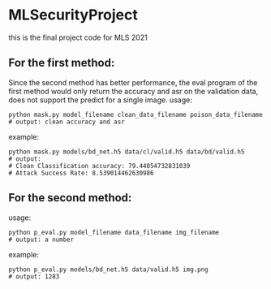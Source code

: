 # MLSecurityProject
this is the final project code for MLS 2021
## For the first method:
Since the second method has better performance, the eval program of the first method would only return the accuracy and asr on the validation data, does not support the predict for a single image.
usage:
```shell script 
python mask.py model_filename clean_data_filename poison_data_filename
# output: clean accuracy and asr
```

example: 
```shell script
python mask.py models/bd_net.h5 data/cl/valid.h5 data/bd/valid.h5
# output: 
# Clean Classification accuracy: 79.44054732831039
# Attack Success Rate: 8.539014462630986

```
## For the second method:
usage:
```shell script 
python p_eval.py model_filename data_filename img_filename
# output: a number
```

example: 
```shell script
python p_eval.py models/bd_net.h5 data/valid.h5 img.png
# output: 1283
```